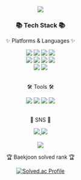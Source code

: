 <div align=center>
	<img src="https://capsule-render.vercel.app/api?type=waving&color=auto&height=200&section=header&text=Sol2%20Github!&fontSize=90" />	
</div>
<div align=center>

</div>
<div align=center>
	<h3>📚 Tech Stack 📚</h3>
	<p>✨ Platforms & Languages ✨</p>
</div>
<div align="center">
  <img src="https://img.shields.io/badge/C-A8B9CC?style=flat&logo=C&logoColor=white" />
	<img src="https://img.shields.io/badge/C++-00599C?style=flat&logo=Cplusplus&logoColor=white" />
	<img src="https://img.shields.io/badge/Python-3776AB?style=flat&logo=python&logoColor=white" />
	<img src="https://img.shields.io/badge/Linux-FCC624?style=flat&logo=linux&logoColor=white" />
  <br>
  <img src="https://img.shields.io/badge/HTML5-E34F26?style=flat&logo=HTML5&logoColor=white" />
	<img src="https://img.shields.io/badge/CSS3-1572B6?style=flat&logo=CSS3&logoColor=white" />
	<img src="https://img.shields.io/badge/JavaScript-F7DF1E?style=flat&logo=JavaScript&logoColor=white" />
	<img src="https://img.shields.io/badge/jQuery-0769AD?style=flat&logo=jQuery&logoColor=white" />
	<br>
	<img src="https://img.shields.io/badge/MySQL-4479A1?style=flat&logo=MySQL&logoColor=white" />
	<img src="https://img.shields.io/badge/MongoDB-47A248?style=flat&logo=mongodb&logoColor=white" />
</div>
<br>
<div align=center>
	<p>🛠 Tools 🛠</p>
</div>
<div align=center>
	<img src="https://img.shields.io/badge/Eclipse%20IDE-2C2255?style=flat&logo=EclipseIDE&logoColor=white" />
	<img src="https://img.shields.io/badge/Visual%20Studio%20Code-007ACC?style=flat&logo=VisualStudioCode&logoColor=white" />
	<img src="https://img.shields.io/badge/Arduino-00979D?style=flat&logo=arduino&logoColor=white" />
	<img src="https://img.shields.io/badge/GitHub-181717?style=flat&logo=GitHub&logoColor=white" />
</div>
<br>
<div align=center>
	<p>🎨 SNS 🎨</p>
	
</div>
<div align=center>
	<!-- <a href="https://yermi.co.kr">
		<img src="https://img.shields.io/badge/Portfolio-FF3633?style=flat&logo=Micro.blog&logoColor=white" />
	</a> -->
	<a href="https://sol2log.notion.site/Sol2-Tech_Blog-57fcc3f0e9ff4abc893aec3160f39fbc">
		<img src="https://img.shields.io/badge/Notion-000000?style=flat&logo=Notion&logoColor=white" />
	</a>
		<a href="mailto:hoy1342@gmail.com">
		<img src="https://img.shields.io/badge/Mail-30B980?style=flat&logo=Gmail&logoColor=white" />
	</a>
	<br>
</div>
<div align=center>
	<br>
	
<img src="https://github-readme-stats.vercel.app/api?username=sol2yeet&show_icons=true&layout=compact&theme=codeSTACKr"> 
	
<!-- <img src="https://github-readme-stats.vercel.app/api/top-langs/?username=sol2yeet&show_icons=true&layout=compact&theme=codeSTACKr"> -->
	
 <p>🏆 Baekjoon solved rank 🏆</p>
	
[![Solved.ac Profile](http://mazassumnida.wtf/api/v2/generate_badge?boj=sol2yeet)](https://solved.ac/hoy1341)<br>
	
</div>

